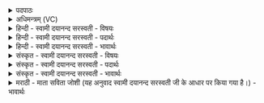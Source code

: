 <details><summary>पदपाठः</summary>

यज॑। नः॒। मि॒त्रावरु॑णा। यज॑। दे॒वान्। ऋ॒तम्। बृ॒हत्। अग्ने॑। यक्षि॑। स्वम्। दम॑म्। ३।
</details>

<details><summary>अधिमन्त्रम् (VC)</summary>

- अग्निर्देवता
- गोतम ऋषिः
- निचृद्गायत्री
- षड्जः
</details>

<details><summary>हिन्दी - स्वामी दयानन्द सरस्वती - विषयः</summary>

विद्वान् मनुष्यों को क्या करना चाहिये, इस विषय को अगले मन्त्र में कहा है ॥
</details>

<details><summary>हिन्दी - स्वामी दयानन्द सरस्वती - पदार्थः</summary>

पदार्थान्वयभाषाः -  हे (अग्ने) विद्वन् ! आप (नः) हमारे (मित्रावरुणा) मित्र और श्रेष्ठ जनों तथा (देवान्) विद्वानों का (यज) सत्कार कीजिये, (बृहत्) बड़े (ऋतम्) सत्य का (यज) उपदेश कीजिये, जिससे (स्वम्) अपने (दमम्) घर को (यक्षि) संगत कीजिये ॥३ ॥
</details>

<details><summary>हिन्दी - स्वामी दयानन्द सरस्वती - भावार्थः</summary>

भावार्थभाषाः -  हे विद्वान् मनुष्यो ! हमारे मित्र, श्रेष्ठ और विद्वानों का सत्कार करनेहारे सत्य के उपदेशक और अपने घर के कार्यों को सिद्ध करनेहारे तुम लोग होओ ॥३ ॥
</details>

<details><summary>संस्कृत - स्वामी दयानन्द सरस्वती - विषयः</summary>

विद्वद्भिर्मनुष्यैः किं कार्य्यमित्याह ॥
</details>

<details><summary>संस्कृत - स्वामी दयानन्द सरस्वती - पदार्थः</summary>

पदार्थान्वयभाषाः -  हे अग्ने ! त्वं नो मित्रावरुणा देवांश्च यज, बृहदृतं यज, येन स्वं दमं यक्षि ॥३ ॥
</details>

<details><summary>संस्कृत - स्वामी दयानन्द सरस्वती - भावार्थः</summary>

भावार्थभाषाः -  हे विद्वांसो जनाः ! अस्माकं मित्रश्रेष्ठविदुषां सत्कर्त्तारः सत्योपदेशकाः स्वगृहकार्य्यसाधका यूयं भवत ॥३ ॥
</details>

<details><summary>मराठी - माता सविता जोशी (यह अनुवाद स्वामी दयानन्द सरस्वती जी के आधार पर किया गया है।) - भावार्थः</summary>

भावार्थभाषाः -  हे विद्वान माणसांनो ! तुम्ही आमचे मित्र, श्रेष्ठ माणसे व विद्वान यांचा सत्कार करून सत्याचा उपदेश करा व त्यामुळे तुम्हाला तुमच्या कार्यात सफलता प्राप्त होईल.
</details>